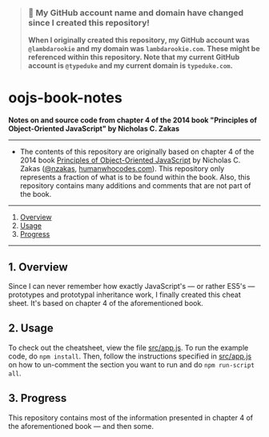 > ### 🚨 My GitHub account name and domain have changed since I created this repository!
> **When I originally created this repository, my GitHub account was `@lambdarookie` and my domain was `lambdarookie.com`.
> These might be referenced within this repository.
> Note that my current GitHub account is `@typeduke` and my current domain is `typeduke.com`.**

# oojs-book-notes

**Notes on and source code from chapter 4 of the 2014 book "Principles of Object-Oriented JavaScript" by Nicholas C. Zakas**

---

* The contents of this repository are originally based on chapter 4 of the 2014 book [Principles of Object-Oriented JavaScript](https://nostarch.com/oojs) by Nicholas C. Zakas ([@nzakas](https://github.com/nzakas), [humanwhocodes.com](https://humanwhocodes.com)).
  This repository only represents a fraction of what is to be found within the book.
  Also, this repository contains many additions and comments that are not part of the book.

---

1. [Overview](#1-overview)
2. [Usage](#2-usage)
3. [Progress](#3-progress)

---

## 1. Overview

Since I can never remember how exactly JavaScript's — or rather ES5's — prototypes and prototypal inheritance work, I finally created this cheat sheet.
It's based on chapter 4 of the aforementioned book.

## 2. Usage

To check out the cheatsheet, view the file [src/app.js](src/app.js).
To run the example code, do `npm install`.
Then, follow the instructions specified in [src/app.js](src/app.js) on how to un-comment the section you want to run and do `npm run-script all`.

## 3. Progress

This repository contains most of the information presented in chapter 4 of the aforementioned book — and then some.
